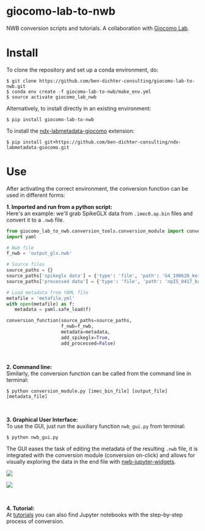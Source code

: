 # giocomo-lab-to-nwb
NWB conversion scripts and tutorials.
A collaboration with [Giocomo Lab](https://giocomolab.weebly.com/).

# Install
To clone the repository and set up a conda environment, do:
```
$ git clone https://github.com/ben-dichter-consulting/giocomo-lab-to-nwb.git
$ conda env create -f giocomo-lab-to-nwb/make_env.yml
$ source activate giocomo_lab_nwb
```

Alternatively, to install directly in an existing environment:
```
$ pip install giocomo-lab-to-nwb
```

To install the [ndx-labmetadata-giocomo](https://github.com/ben-dichter-consulting/ndx-labmetadata-giocomo) extension:
```
$ pip install git+https://github.com/ben-dichter-consulting/ndx-labmetadata-giocomo.git
```

# Use
After activating the correct environment, the conversion function can be used in different forms:

**1. Imported and run from a python script:** <br/>
Here's an example: we'll grab SpikeGLX data from `.imec0.ap.bin` files and convert it to a `.nwb` file.
```python
from giocomo_lab_to_nwb.conversion_tools.conversion_module import conversion_function
import yaml

# Nwb file
f_nwb = 'output_glx.nwb'

# Source files
source_paths = {}
source_paths['spikeglx data'] = {'type': 'file', 'path': 'G4_190620_keicontrasttrack_10secBaseline1_g0_t0.imec0.ap.bin'}
source_paths['processed data'] = {'type': 'file', 'path': 'npI5_0417_baseline_1.mat'}

# Load metadata from YAML file
metafile = 'metafile.yml'
with open(metafile) as f:
   metadata = yaml.safe_load(f)

conversion_function(source_paths=source_paths,
                    f_nwb=f_nwb,
                    metadata=metadata,
                    add_spikeglx=True,
                    add_processed=False)
```
<br/>

**2. Command line:** <br/>
Similarly, the conversion function can be called from the command line in terminal:
```
$ python conversion_module.py [imec_bin_file] [output_file] [metadata_file]
```
<br/>

**3. Graphical User Interface:** <br/>
To use the GUI, just run the auxiliary function `nwb_gui.py` from terminal:
```
$ python nwb_gui.py
```
The GUI eases the task of editing the metadata of the resulting `.nwb` file, it is integrated with the conversion module (conversion on-click) and allows for visually exploring the data in the end file with [nwb-jupyter-widgets](https://github.com/NeurodataWithoutBorders/nwb-jupyter-widgets).

![](media/gif_mat.gif)

![](media/gif_glx.gif)

<br/>

**4. Tutorial:** <br/>
At [tutorials](https://github.com/ben-dichter-consulting/giocomo-lab-to-nwb/tree/master/tutorials) you can also find Jupyter notebooks with the step-by-step process of conversion.
